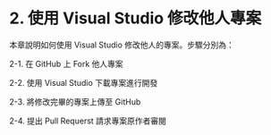 # 2. 使用 Visual Studio 修改他人專案

本章說明如何使用 Visual Studio 修改他人的專案。步驟分別為：

2-1. 在 GitHub 上 Fork 他人專案

2-2. 使用 Visual Studio 下載專案進行開發

2-3. 將修改完畢的專案上傳至 GitHub

2-4. 提出 Pull Requerst 請求專案原作者審閱

